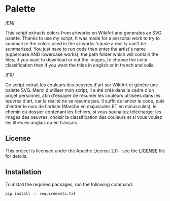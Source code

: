 # Palette 

/EN/

This script extracts colors from artworks on WikiArt and generates an SVG palette. Thanks to use my script, It was made for a personal work to try to summarize the colors used in the artworks 'cause a reality can't be summarized. You just have to run code then enter the artist's name (uppercase AND lowercase works), the path folder which will contain the files, if you want to download or not the images, to choose the color classification then if you want the titles in english or in french and voilà.

/FR/

Ce script extrait les couleurs des oeuvres d'art sur WikiArt et génère une palette SVG. Merci d'utiliser mon script, il a été créé dans le cadre d'un projet personnel, afin d'essayer de résumer les couleurs utilisées dans les œuvres d'art, car la réalité ne se résume pas. Il suffit de lancer le code, puis d'entrer le nom de l'artiste (Marche en majuscules ET en minuscules), le chemin du dossier contenant les fichiers, si vous souhaitez télécharger les images des oeuvres, choisir la classification des couleurs et si vous voulez les titres en anglais ou en français.

## License

This project is licensed under the Apache License 2.0 - see the [LICENSE](LICENSE) file for details.

## Installation

To install the required packages, run the following command:

```sh
pip install -r requirements.txt

